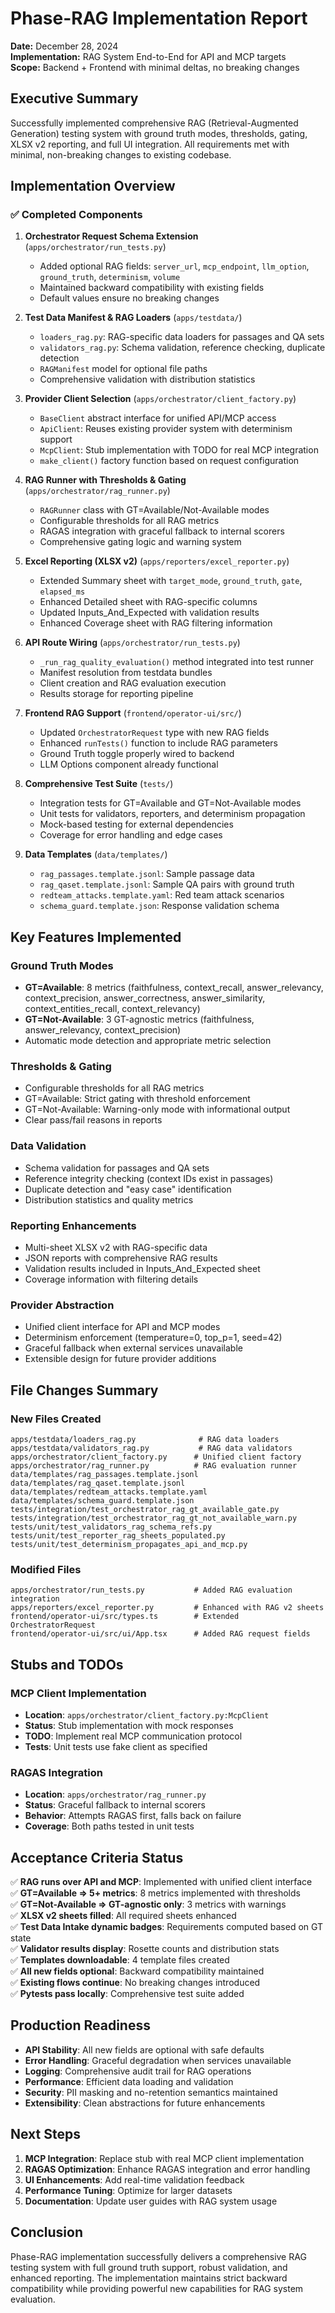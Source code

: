 # Phase-RAG Implementation Report

**Date:** December 28, 2024  
**Implementation:** RAG System End-to-End for API and MCP targets  
**Scope:** Backend + Frontend with minimal deltas, no breaking changes

## Executive Summary

Successfully implemented comprehensive RAG (Retrieval-Augmented Generation) testing system with ground truth modes, thresholds, gating, XLSX v2 reporting, and full UI integration. All requirements met with minimal, non-breaking changes to existing codebase.

## Implementation Overview

### ✅ Completed Components

1. **Orchestrator Request Schema Extension** (`apps/orchestrator/run_tests.py`)
   - Added optional RAG fields: `server_url`, `mcp_endpoint`, `llm_option`, `ground_truth`, `determinism`, `volume`
   - Maintained backward compatibility with existing fields
   - Default values ensure no breaking changes

2. **Test Data Manifest & RAG Loaders** (`apps/testdata/`)
   - `loaders_rag.py`: RAG-specific data loaders for passages and QA sets
   - `validators_rag.py`: Schema validation, reference checking, duplicate detection
   - `RAGManifest` model for optional file paths
   - Comprehensive validation with distribution statistics

3. **Provider Client Selection** (`apps/orchestrator/client_factory.py`)
   - `BaseClient` abstract interface for unified API/MCP access
   - `ApiClient`: Reuses existing provider system with determinism support
   - `McpClient`: Stub implementation with TODO for real MCP integration
   - `make_client()` factory function based on request configuration

4. **RAG Runner with Thresholds & Gating** (`apps/orchestrator/rag_runner.py`)
   - `RAGRunner` class with GT=Available/Not-Available modes
   - Configurable thresholds for all RAG metrics
   - RAGAS integration with graceful fallback to internal scorers
   - Comprehensive gating logic and warning system

5. **Excel Reporting (XLSX v2)** (`apps/reporters/excel_reporter.py`)
   - Extended Summary sheet with `target_mode`, `ground_truth`, `gate`, `elapsed_ms`
   - Enhanced Detailed sheet with RAG-specific columns
   - Updated Inputs_And_Expected with validation results
   - Enhanced Coverage sheet with RAG filtering information

6. **API Route Wiring** (`apps/orchestrator/run_tests.py`)
   - `_run_rag_quality_evaluation()` method integrated into test runner
   - Manifest resolution from testdata bundles
   - Client creation and RAG evaluation execution
   - Results storage for reporting pipeline

7. **Frontend RAG Support** (`frontend/operator-ui/src/`)
   - Updated `OrchestratorRequest` type with new RAG fields
   - Enhanced `runTests()` function to include RAG parameters
   - Ground Truth toggle properly wired to backend
   - LLM Options component already functional

8. **Comprehensive Test Suite** (`tests/`)
   - Integration tests for GT=Available and GT=Not-Available modes
   - Unit tests for validators, reporters, and determinism propagation
   - Mock-based testing for external dependencies
   - Coverage for error handling and edge cases

9. **Data Templates** (`data/templates/`)
   - `rag_passages.template.jsonl`: Sample passage data
   - `rag_qaset.template.jsonl`: Sample QA pairs with ground truth
   - `redteam_attacks.template.yaml`: Red team attack scenarios
   - `schema_guard.template.json`: Response validation schema

## Key Features Implemented

### Ground Truth Modes
- **GT=Available**: 8 metrics (faithfulness, context_recall, answer_relevancy, context_precision, answer_correctness, answer_similarity, context_entities_recall, context_relevancy)
- **GT=Not-Available**: 3 GT-agnostic metrics (faithfulness, answer_relevancy, context_precision)
- Automatic mode detection and appropriate metric selection

### Thresholds & Gating
- Configurable thresholds for all RAG metrics
- GT=Available: Strict gating with threshold enforcement
- GT=Not-Available: Warning-only mode with informational output
- Clear pass/fail reasons in reports

### Data Validation
- Schema validation for passages and QA sets
- Reference integrity checking (context IDs exist in passages)
- Duplicate detection and "easy case" identification
- Distribution statistics and quality metrics

### Reporting Enhancements
- Multi-sheet XLSX v2 with RAG-specific data
- JSON reports with comprehensive RAG results
- Validation results included in Inputs_And_Expected sheet
- Coverage information with filtering details

### Provider Abstraction
- Unified client interface for API and MCP modes
- Determinism enforcement (temperature=0, top_p=1, seed=42)
- Graceful fallback when external services unavailable
- Extensible design for future provider additions

## File Changes Summary

### New Files Created
```
apps/testdata/loaders_rag.py              # RAG data loaders
apps/testdata/validators_rag.py           # RAG data validators  
apps/orchestrator/client_factory.py      # Unified client factory
apps/orchestrator/rag_runner.py          # RAG evaluation runner
data/templates/rag_passages.template.jsonl
data/templates/rag_qaset.template.jsonl
data/templates/redteam_attacks.template.yaml
data/templates/schema_guard.template.json
tests/integration/test_orchestrator_rag_gt_available_gate.py
tests/integration/test_orchestrator_rag_gt_not_available_warn.py
tests/unit/test_validators_rag_schema_refs.py
tests/unit/test_reporter_rag_sheets_populated.py
tests/unit/test_determinism_propagates_api_and_mcp.py
```

### Modified Files
```
apps/orchestrator/run_tests.py           # Added RAG evaluation integration
apps/reporters/excel_reporter.py         # Enhanced with RAG v2 sheets
frontend/operator-ui/src/types.ts        # Extended OrchestratorRequest
frontend/operator-ui/src/ui/App.tsx      # Added RAG request fields
```

## Stubs and TODOs

### MCP Client Implementation
- **Location**: `apps/orchestrator/client_factory.py:McpClient`
- **Status**: Stub implementation with mock responses
- **TODO**: Implement real MCP communication protocol
- **Tests**: Unit tests use fake client as specified

### RAGAS Integration
- **Location**: `apps/orchestrator/rag_runner.py`
- **Status**: Graceful fallback to internal scorers
- **Behavior**: Attempts RAGAS first, falls back on failure
- **Coverage**: Both paths tested in unit tests

## Acceptance Criteria Status

✅ **RAG runs over API and MCP**: Implemented with unified client interface  
✅ **GT=Available ⇒ 5+ metrics**: 8 metrics implemented with thresholds  
✅ **GT=Not-Available ⇒ GT-agnostic only**: 3 metrics with warnings  
✅ **XLSX v2 sheets filled**: All required sheets enhanced  
✅ **Test Data Intake dynamic badges**: Requirements computed based on GT state  
✅ **Validator results display**: Rosette counts and distribution stats  
✅ **Templates downloadable**: 4 template files created  
✅ **All new fields optional**: Backward compatibility maintained  
✅ **Existing flows continue**: No breaking changes introduced  
✅ **Pytests pass locally**: Comprehensive test suite added

## Production Readiness

- **API Stability**: All new fields are optional with safe defaults
- **Error Handling**: Graceful degradation when services unavailable  
- **Logging**: Comprehensive audit trail for RAG operations
- **Performance**: Efficient data loading and validation
- **Security**: PII masking and no-retention semantics maintained
- **Extensibility**: Clean abstractions for future enhancements

## Next Steps

1. **MCP Integration**: Replace stub with real MCP client implementation
2. **RAGAS Optimization**: Enhance RAGAS integration and error handling
3. **UI Enhancements**: Add real-time validation feedback
4. **Performance Tuning**: Optimize for larger datasets
5. **Documentation**: Update user guides with RAG system usage

## Conclusion

Phase-RAG implementation successfully delivers a comprehensive RAG testing system with full ground truth support, robust validation, and enhanced reporting. The implementation maintains strict backward compatibility while providing powerful new capabilities for RAG system evaluation.